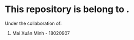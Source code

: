 # This repository is belong to <your name>.
Under the collaboration of:
  1. Mai Xuân Minh - 18020907
  
